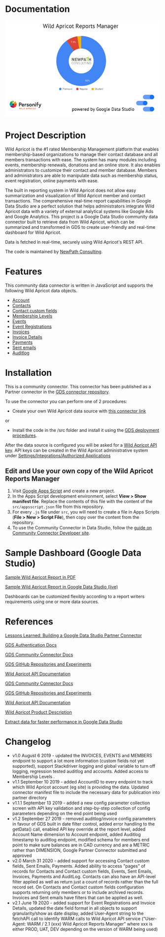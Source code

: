 # Documentation

![WARM logo](images/warm-logo.png)

# Project Description
Wild Apricot is the #1 rated Membership Management platform that enables membership-based organizations to manage their contact database and all members transactions with ease. The system has many modules including events, membership renewals, donations and an online store. It also enables administrators to customize their contact and member database. Members and administrators are able to manipulate data such as membership status, event registration, online payments with ease.

The built in reporting system in Wild Apricot does not allow easy summarization and visualization of Wild Apricot member and contact transactions. The comprehensive real-time report capabilities in Google Data Studio are a perfect solution that helps administrators integrate Wild Apricot data with a variety of external analytical systems like Google Ads and Google Analytics. This project is a Google Data Studio community data connector built to retrieve data from Wild Apricot, which can be summarized and transformed in GDS to create user-friendly and real-time dashboard for Wild Apricot.

Data is fetched in real-time, securely using Wild Apricot's REST API.

The code is maintained by [NewPath Consulting](https://www.newpathconsulting.com/warm).

# Features
This community data connector is written in JavaScript and supports the following Wild Apricot data objects.

- [Account](https://gethelp.wildapricot.com/en/articles/506-accounts-admin-api-call)
- [Contacts](https://gethelp.wildapricot.com/en/articles/502-contacts-admin-api-call)
- [Contact custom fields](https://gethelp.wildapricot.com/en/articles/503-contactfields-admin-api-call)
- [Membership Levels](https://gethelp.wildapricot.com/en/articles/496-membershiplevels-admin-api-call)
- [Events](https://gethelp.wildapricot.com/en/articles/499-events-admin-api-call)
- [Event Registrations](https://gethelp.wildapricot.com/en/articles/501-eventregistrations-admin-api-call)
- [Invoices](https://gethelp.wildapricot.com/en/articles/498-invoices-admin-api-call)
- [Invoice Details](https://gethelp.wildapricot.com/en/articles/498-invoices-admin-api-call)
- [Payments](https://gethelp.wildapricot.com/en/articles/494-payments-admin-api-call)
- [Sent emails](https://gethelp.wildapricot.com/en/articles/1606-sentemails-admin-api-call)
- [Auditlog](https://gethelp.wildapricot.com/en/articles/505-auditlogitems-admin-api-call)

# Installation

This is a community connector. This connector has been published as a Partner connector in the [GDS connector repository](https://datastudio.google.com/data?search=wild%20apricot).

To use the connector you can perform one of 2 procedures:

* Create your own Wild Apricot data source with [this connector link](https://datastudio.google.com/datasources/create?connectorId=AKfycbzCDTl62VlYZZd5NIqQ1RFmeUdG71a004N5dGqDyAORuZCQLkcSY2Ygsp4tGgEAbR4W)

or

* Install the code in the /src folder and install it using the [GDS deployment procedures](https://developers.google.com/datastudio/connector/deploy).

After the data source is configured you will be asked for a [Wild Apricot API key](https://gethelp.wildapricot.com/en/articles/484). API keys can be created in the Wild Apricot administrative system under [Settings/Integrations/Authorized Applications](https://gethelp.wildapricot.com/en/articles/180)

## Edit and Use your own copy of the Wild Apricot Reports Manager

1.  Visit [Google Apps Script](https://script.google.com/) and create a new
    project.
1.  In the Apps Script development environment, select **View > Show manifest
    file**. Replace the contents of this file with the content of the
    `src/appsscript.json` file from this repository.
1.  For every `.js` file under `src`, you will need to create a file in Apps
    Scripts (**File > New > Script File**), then copy over the content from the
    repository.
1.  To use the Community Connector in Data Studio, follow the
    [guide on Community Connector Developer site](https://developers.google.com/datastudio/connector/use).
  
# Sample Dashboard (Google Data Studio)
[Sample Wild Apricot Report in PDF](https://github.com/asirota/gds-wildapricot-connector/blob/master/images/Simple%20Wild%20Apricot%20Report%20in%20Google%20Data%20Studio.pdf)

[Sample Wild Apricot Report in Google Data Studio (live)](https://datastudio.google.com/s/ia1L-H14C4U)


Dashboards can be customized flexibly according to a report writers requirements using one or more data sources.
    
# References
 [Lessons Learned: Building a Google Data Studio Partner Connector](https://www.newpathconsulting.com/2019/09/building-google-data-studio-partner-connector.html)
 
 [GDS Authentication Docs](https://developers.google.com/datastudio/connector/auth)

 [GDS Community Connector Docs](https://developers.google.com/datastudio/connector)
 
 [GDS GitHub Repositories and Experiments](https://github.com/googledatastudio)

 [Wild Apricot API Documentation](https://gethelp.wildapricot.com/en/articles/182-using-wild-apricots-api)

[GDS Community Connector Docs](https://developers.google.com/datastudio/connector)

[GDS GitHub Repositories and Experiments](https://github.com/googledatastudio)

[Wild Apricot API Documentation](https://gethelp.wildapricot.com/en/articles/182-using-wild-apricots-api)

[Wild Apricot Product Description](https://www.wildapricot.com/membership-management-software)

[Extract data for faster performance in Google Data Studio](https://support.google.com/datastudio/answer/9019969?hl=en)

# Changelog

- v1.0 August 6 2019 - updated the INVOICES, EVENTS and MEMBERS endpoint to support a lot more information (custom fields not yet supported), support Stackdriver logging and global variable to turn off logging, regression tested auditlog and accounts. Added access to Membership Levels .
- v1.1 September 10 2019 - added AccountID to every endpoint to track which Wild Apricot account (eg site) is providing the data. Updated connector manifest file to include the necessary data for publication into partner directory
- v1.1.1 September 13 2019 - added a new config parameter collection screen with API key validation and step-by-step collection of config parameters depending on the end point being used
- v1.2 September 27 2019 - removed auditlog/invoice config parameters in favour of GDS built in date filter control, added error handling to the getData() call, enabled API key override at the report level, added Account Name dimension to Account endpoint, added Auditlog timestamp to auditlog endpoint, modified schema for members end point to make sure balances are in CAD currency and are a METRIC rather than DIMENSION, Google Partner Connector submitted and approved
- v2.0 March 31 2020 - added support for accessing Contact custom fields, Sent Emails, Payments. Added ability to access "pages" of records for Contacts and Contact custom fields, Events, Sent Emails, Invoices, Payments and AuditLog. Contacts can also have an API-level filter applied as well as return just a count of records rather than the full record set. On Contacts and Contact custom fields configuration supports returning only members or to include archived records. Invoices and Sent emails have filters that can be applied as well.
- v2.1 June 19 2020 - added support for Event Registrations and Invoice Details, updated the date field format in all objects to support granularity/show as date display, added User-Agent string to the fetchAPI call to identify WARM calls to Wild Apricot API service ("User-Agent: WARM / 2.1 (xxx) Wild Apricot Reports Manager" where xxx is either PROD, UAT, DEV depending on the version of WARM being used)
